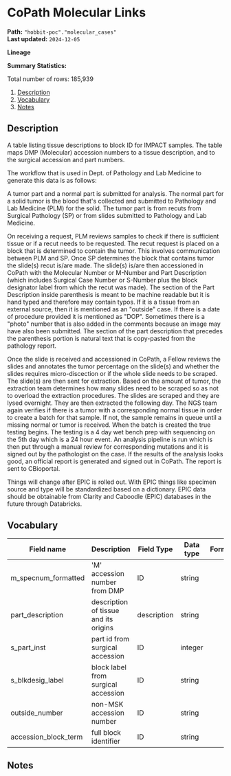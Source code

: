 # CoPath Molecular Links

<b>Path:</b> `"hobbit-poc"."molecular_cases"` <br/>
<b>Last updated:</b> `2024-12-05` <br/>

<b>Lineage </b> 



<b>Summary Statistics:</b>

Total number of rows: 185,939 <br/>


1. [Description](#description)
2. [Vocabulary](#vocabulary)
3. [Notes](#notes)


## Description <a name="description"></a>

A table listing tissue descriptions to block ID for IMPACT samples.  The table maps
DMP (Molecular) accession numbers to a tissue description, and to the surgical accession and part
numbers.

The workflow that is used in Dept. of Pathology and Lab Medicine to generate this data is as follows:

A tumor part and a normal part is submitted for analysis. The normal part for a solid tumor is the blood that's collected and submitted to Pathology and Lab Medicine (PLM) for the solid. The tumor part is from recuts from Surgical Pathology (SP) or from slides submitted to Pathology and Lab Medicine. 

On receiving a request, PLM reviews samples to check if there is sufficient tissue or if a recut needs to be requested. The recut request is placed on a block that is determined to contain the tumor. This involves communication between PLM and SP. Once SP determines the block that contains tumor the slide(s) recut is/are made. The slide(s) is/are then accessioned in CoPath with the Molecular Number or M-Number and Part Description (which includes Surgical Case Number or S-Number plus the block designator label from which the recut was made). The section of the Part Description inside parenthesis is meant to be machine readable but it is hand typed and therefore may contain typos. If it is a tissue from an external source, then it is mentioned as an "outside" case. If there is a date of procedure provided it is mentioned as "DOP". Sometimes there is a "photo" number that is also added in the comments because an image may have also been submitted. The section of the part description that precedes the parenthesis portion is natural text that is copy-pasted from the pathology report. 

Once the slide is received and accessioned in CoPath, a Fellow reviews the slides and annotates the tumor percentage on the slide(s) and whether the slides requires micro-discection or if the whole slide needs to be scraped. The slide(s) are then sent for extraction. Based on the amount of tumor, the extraction team determines how many slides need to be scraped so as not to overload the extraction procedures. The slides are scraped and they are lysed overnight. They are then extracted the following day. The NGS team again verifies if there is a tumor with a corresponding normal tissue in order to create a batch for that sample. If not, the sample remains in queue until a missing normal or tumor is received. When the batch is created the true testing begins. The testing is a 4 day wet bench prep with sequencing on the 5th day which is a 24 hour event. An analysis pipeline is run which is then put through a manual review for corresponding mutations and it is signed out by the pathologist on the case. If the results of the analysis looks good, an official report is generated and signed out in CoPath. The report is sent to CBioportal. 

Things will change after EPIC is rolled out. With EPIC things like specimen source and type will be standardized based on a dictionary. EPIC data should be obtainable from Clarity and Caboodle (EPIC) databases in the future through Databricks.


## Vocabulary <a name="vocabulary"></a>


| **Field name** | **Description** | **Field Type** | **Data type** | **Format** |
|---|---|---|---|---|
| m_specnum_formatted | 'M' accession number from DMP | ID | string | |
| part_description | description of tissue and its origins | description  | string | |
| s_part_inst | part id from surgical accession | ID  | integer  | |
| s_blkdesig_label | block label from surgical accession | ID | string  | |
| outside_number | non-MSK accession number | ID  | string  | |
| accession_block_term | full block identifier | ID | string | |


## Notes <a name="notes"></a>


